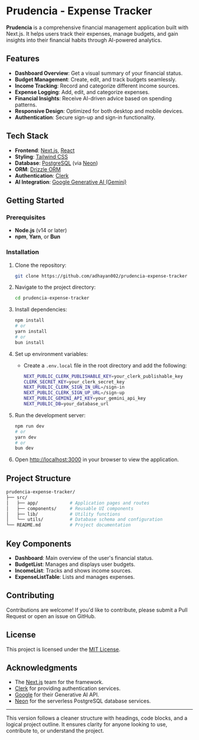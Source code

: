 # Prudencia - Expense Tracker

**Prudencia** is a comprehensive financial management application built with Next.js. It helps users track their expenses, manage budgets, and gain insights into their financial habits through AI-powered analytics.

## Features

- **Dashboard Overview**: Get a visual summary of your financial status.
- **Budget Management**: Create, edit, and track budgets seamlessly.
- **Income Tracking**: Record and categorize different income sources.
- **Expense Logging**: Add, edit, and categorize expenses.
- **Financial Insights**: Receive AI-driven advice based on spending patterns.
- **Responsive Design**: Optimized for both desktop and mobile devices.
- **Authentication**: Secure sign-up and sign-in functionality.

## Tech Stack

- **Frontend**: [Next.js](https://nextjs.org/), [React](https://reactjs.org/)
- **Styling**: [Tailwind CSS](https://tailwindcss.com/)
- **Database**: [PostgreSQL](https://www.postgresql.org/) (via [Neon](https://neon.tech/))
- **ORM**: [Drizzle ORM](https://orm.drizzle.team/)
- **Authentication**: [Clerk](https://clerk.dev/)
- **AI Integration**: [Google Generative AI (Gemini)](https://cloud.google.com/ai/generative-ai)

## Getting Started

### Prerequisites

- **Node.js** (v14 or later)
- **npm**, **Yarn**, or **Bun**

### Installation

1. Clone the repository:
   ```bash
   git clone https://github.com/adhayan002/prudencia-expense-tracker
   ```

2. Navigate to the project directory:
   ```bash
   cd prudencia-expense-tracker
   ```

3. Install dependencies:
   ```bash
   npm install
   # or
   yarn install
   # or
   bun install
   ```

4. Set up environment variables:
   - Create a `.env.local` file in the root directory and add the following:
     
     ```bash
     NEXT_PUBLIC_CLERK_PUBLISHABLE_KEY=your_clerk_publishable_key
     CLERK_SECRET_KEY=your_clerk_secret_key
     NEXT_PUBLIC_CLERK_SIGN_IN_URL=/sign-in
     NEXT_PUBLIC_CLERK_SIGN_UP_URL=/sign-up
     NEXT_PUBLIC_GEMINI_API_KEY=your_gemini_api_key
     NEXT_PUBLIC_DB=your_database_url
     ```

5. Run the development server:
   
   ```bash
   npm run dev
   # or
   yarn dev
   # or
   bun dev
   ```

6. Open [http://localhost:3000](http://localhost:3000) in your browser to view the application.

## Project Structure

```bash
prudencia-expense-tracker/
├── src/
│   ├── app/            # Application pages and routes
│   ├── components/     # Reusable UI components
│   ├── lib/            # Utility functions
│   └── utils/          # Database schema and configuration
└── README.md           # Project documentation
```

## Key Components

- **Dashboard**: Main overview of the user's financial status.
- **BudgetList**: Manages and displays user budgets.
- **IncomeList**: Tracks and shows income sources.
- **ExpenseListTable**: Lists and manages expenses.

## Contributing

Contributions are welcome! If you'd like to contribute, please submit a Pull Request or open an issue on GitHub.

## License

This project is licensed under the [MIT License](LICENSE).

## Acknowledgments

- The [Next.js](https://nextjs.org/) team for the framework.
- [Clerk](https://clerk.dev/) for providing authentication services.
- [Google](https://cloud.google.com/ai/generative-ai) for their Generative AI API.
- [Neon](https://neon.tech/) for the serverless PostgreSQL database services.

---

This version follows a cleaner structure with headings, code blocks, and a logical project outline. It ensures clarity for anyone looking to use, contribute to, or understand the project.
